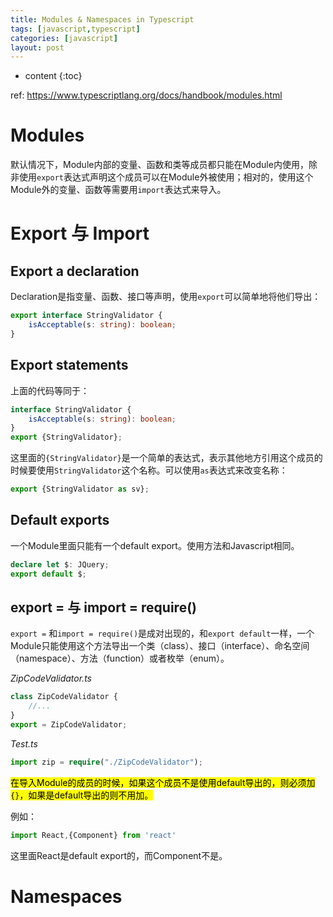 ```yaml
---
title: Modules & Namespaces in Typescript
tags: [javascript,typescript]
categories: [javascript]
layout: post
---
```


* content
{:toc}

ref: https://www.typescriptlang.org/docs/handbook/modules.html

# Modules

默认情况下，Module内部的变量、函数和类等成员都只能在Module内使用，除非使用`export`表达式声明这个成员可以在Module外被使用；相对的，使用这个Module外的变量、函数等需要用`import`表达式来导入。

# Export 与 Import

## Export a declaration

Declaration是指变量、函数、接口等声明，使用`export`可以简单地将他们导出：

```typescript
export interface StringValidator {
    isAcceptable(s: string): boolean;
}
```

## Export statements

上面的代码等同于：

```ts
interface StringValidator {
    isAcceptable(s: string): boolean;
}
export {StringValidator};
```

这里面的`{StringValidator}`是一个简单的表达式，表示其他地方引用这个成员的时候要使用`StringValidator`这个名称。可以使用`as`表达式来改变名称：

```ts
export {StringValidator as sv};
```

## Default exports

一个Module里面只能有一个default export。使用方法和Javascript相同。

```ts
declare let $: JQuery;
export default $;
```

## export = 与 import = require()

`export =` 和`import = require()`是成对出现的，和`export default`一样，一个Module只能使用这个方法导出一个类（class）、接口（interface）、命名空间（namespace）、方法（function）或者枚举（enum）。

*ZipCodeValidator.ts*

```ts
class ZipCodeValidator {
    //...
}
export = ZipCodeValidator;
```

*Test.ts*

```ts
import zip = require("./ZipCodeValidator");
```

<mark>在导入Module的成员的时候，如果这个成员不是使用default导出的，则必须加`{}`，如果是default导出的则不用加。</mark>

例如：

```js
import React,{Component} from 'react'
```

这里面React是default export的，而Component不是。

# Namespaces

